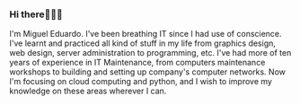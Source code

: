 ### Hi there👋👋👋

I'm Miguel Eduardo. I've been breathing IT since I had use of conscience. I've learnt and practiced all kind of stuff in my life from graphics design, web design, server administration to programming, etc. I've had more of ten years of experience in IT Maintenance, from computers maintenance workshops to building and setting up company's computer networks. Now I'm focusing on cloud computing and python, and I wish to improve my knowledge on these areas wherever I can.

<!--
**Zlatenin/Zlatenin** is a ✨ _special_ ✨ repository because its `README.md` (this file) appears on your GitHub profile.

Here are some ideas to get you started:

- 🔭 I’m currently working on ...
- 🌱 I’m currently learning ...
- 👯 I’m looking to collaborate on ...
- 🤔 I’m looking for help with ...
- 💬 Ask me about ...
- 📫 How to reach me: ...
- 😄 Pronouns: ...
- ⚡ Fun fact: ...
-->

